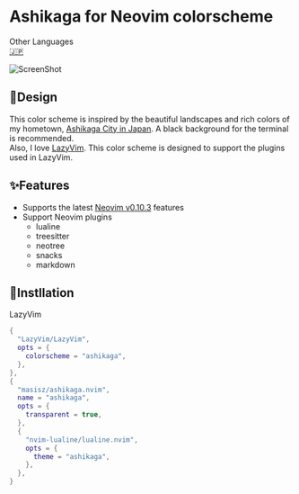 # Ashikaga for Neovim colorscheme

Other Languages  
[🇯🇵](./README.ja.md)

![ScreenShot](https://github.com/user-attachments/assets/241efe58-d38f-4328-927f-91a0a9843a63)

## 🎨Design

This color scheme is inspired by the beautiful landscapes and rich colors of my hometown, [Ashikaga City in Japan](https://www-city-ashikaga-tochigi-jp.translate.goog/index.html?_x_tr_sl=ja&_x_tr_tl=en&_x_tr_hl=ja&_x_tr_pto=wapp). A black background for the terminal is recommended.  
Also, I love [LazyVim](https://www.lazyvim.org). This color scheme is designed to support the plugins used in LazyVim.

## ✨Features

- Supports the latest [Neovim v0.10.3](https://github.com/neovim/neovim/releases/tag/v0.10.3) features
- Support Neovim plugins
  - lualine
  - treesitter
  - neotree
  - snacks
  - markdown

## 🚀Instllation

LazyVim

```lua
{
  "LazyVim/LazyVim",
  opts = {
    colorscheme = "ashikaga",
  },
},
{
  "masisz/ashikaga.nvim",
  name = "ashikaga",
  opts = {
    transparent = true,
  },
  {
    "nvim-lualine/lualine.nvim",
    opts = {
      theme = "ashikaga",
    },
  },
}
```
